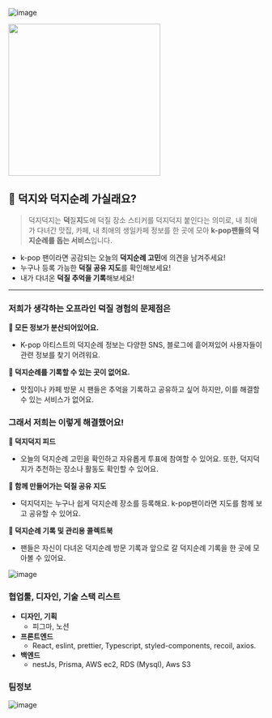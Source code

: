 ![image](https://github.com/flowersayo/DeokjiDeokji_FE/assets/86418674/aec38ba3-6415-464c-a981-14db8d5579a4)


<img src="https://github.com/flowersayo/DeokjiDeokji_FE/assets/86418674/46a6863e-6c41-4f27-ba14-4becbcb05b6e" 
  width=300 />


## 💭 덕지와 덕지순례 가실래요?

> 덕지덕지는 **덕**질**지**도에 덕질 장소 스티커를 덕지덕지 붙인다는 의미로, 내 최애가 다녀간 맛집, 카페, 내 최애의 생일카페 정보를 한 곳에 모아 **k-pop팬들의 덕지순례를 돕는 서비스**입니다.
> 
- k-pop 팬이라면 공감되는 오늘의 **덕지순례 고민**에 의견을 남겨주세요!
- 누구나 등록 가능한 **덕질 공유 지도**를 확인해보세요!
- 내가 다녀온 **덕질 추억을 기록**해보세요!

---

### 저희가 생각하는 오프라인 덕질 경험의 문제점은

**🚨 모든 정보가 분산되어있어요.**

- K-pop 아티스트의 덕지순례 정보는 다양한 SNS, 블로그에 흩어져있어 사용자들이 관련 정보를 찾기 어려워요.

**🚨 덕지순례를 기록할 수 있는 곳이 없어요.**

- 맛집이나 카페 방문 시 팬들은 추억을 기록하고 공유하고 싶어 하지만, 이를 해결할 수 있는 서비스가 없어요.

### 그래서 저희는 이렇게 해결했어요!

**🥏 덕지덕지 피드**

- 오늘의 덕지순례 고민을 확인하고 자유롭게 투표에 참여할 수 있어요. 또한, 덕지덕지가 추천하는 장소나 활동도 확인할 수 있어요.

**🥏 함께 만들어가는 덕질 공유 지도**

- 덕지덕지는 누구나 쉽게 덕지순례 장소를 등록해요. k-pop팬이라면 지도를 함께 보고 공유할 수 있어요.

**🥏 덕지순례 기록 및 관리용 콜렉트북**

- 팬들은 자신이 다녀온 덕지순례 방문 기록과 앞으로 갈 덕지순례 기록을 한 곳에 모아볼 수 있어요.


![image](https://github.com/flowersayo/DeokjiDeokji_FE/assets/86418674/d245f2b6-5f25-4955-80d2-6c5e9494a90b)


### **협업툴, 디자인, 기술 스택 리스트**

- **디자인, 기획**
    - 피그마, 노션
- **프론트엔드**
    - React, eslint, prettier, Typescript, styled-components, recoil, axios.
- **백엔드**
    - nestJs, Prisma, AWS ec2, RDS (Mysql), Aws S3
 
### 팀정보

![image](https://github.com/flowersayo/DeokjiDeokji_FE/assets/86418674/746835bf-b2a8-44c7-8923-05375ba54fbf)


